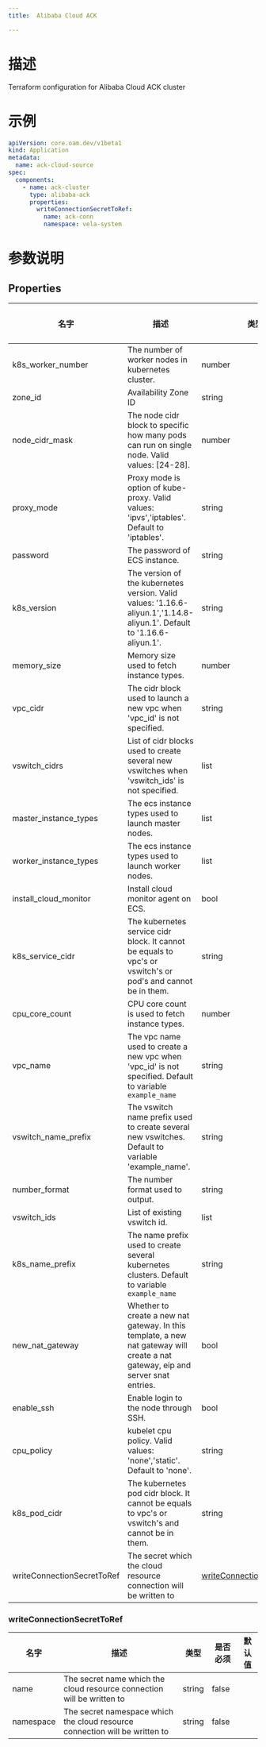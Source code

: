 ```yaml
---
title:  Alibaba Cloud ACK

---
```


# 描述

Terraform configuration for Alibaba Cloud ACK cluster

# 示例

```yaml
apiVersion: core.oam.dev/v1beta1
kind: Application
metadata:
  name: ack-cloud-source
spec:
  components:
    - name: ack-cluster
      type: alibaba-ack
      properties:
        writeConnectionSecretToRef:
          name: ack-conn
          namespace: vela-system

```

# 参数说明


## Properties

名字 | 描述 | 类型 | 是否必须 | 默认值
------------ | ------------- | ------------- | ------------- | ------------- 
k8s_worker_number | The number of worker nodes in kubernetes cluster. | number | false |
zone_id | Availability Zone ID | string | false |
node_cidr_mask | The node cidr block to specific how many pods can run on single node. Valid values: [24-28]. | number | false |
proxy_mode | Proxy mode is option of kube-proxy. Valid values: 'ipvs','iptables'. Default to 'iptables'. | string | false |
password | The password of ECS instance. | string | false |
k8s_version | The version of the kubernetes version.  Valid values: '1.16.6-aliyun.1','1.14.8-aliyun.1'. Default to '1.16.6-aliyun.1'. | string | false |
memory_size | Memory size used to fetch instance types. | number | false |
vpc_cidr | The cidr block used to launch a new vpc when 'vpc_id' is not specified. | string | false |
vswitch_cidrs | List of cidr blocks used to create several new vswitches when 'vswitch_ids' is not specified. | list | false |
master_instance_types | The ecs instance types used to launch master nodes. | list | false |
worker_instance_types | The ecs instance types used to launch worker nodes. | list | false |
install_cloud_monitor | Install cloud monitor agent on ECS. | bool | false |
k8s_service_cidr | The kubernetes service cidr block. It cannot be equals to vpc's or vswitch's or pod's and cannot be in them. | string | false |
cpu_core_count | CPU core count is used to fetch instance types. | number | false |
vpc_name | The vpc name used to create a new vpc when 'vpc_id' is not specified. Default to variable `example_name` | string | false |
vswitch_name_prefix | The vswitch name prefix used to create several new vswitches. Default to variable 'example_name'. | string | false |
number_format | The number format used to output. | string | false |
vswitch_ids | List of existing vswitch id. | list | false |
k8s_name_prefix | The name prefix used to create several kubernetes clusters. Default to variable `example_name` | string | false |
new_nat_gateway | Whether to create a new nat gateway. In this template, a new nat gateway will create a nat gateway, eip and server snat entries. | bool | false |
enable_ssh | Enable login to the node through SSH. | bool | false |
cpu_policy | kubelet cpu policy. Valid values: 'none','static'. Default to 'none'. | string | false |
k8s_pod_cidr | The kubernetes pod cidr block. It cannot be equals to vpc's or vswitch's and cannot be in them. | string | false |
writeConnectionSecretToRef | The secret which the cloud resource connection will be written to | [writeConnectionSecretToRef](#writeConnectionSecretToRef) | false |


### writeConnectionSecretToRef

名字 | 描述 | 类型 | 是否必须 | 默认值
------------ | ------------- | ------------- | ------------- | ------------- 
name | The secret name which the cloud resource connection will be written to | string | false |
namespace | The secret namespace which the cloud resource connection will be written to | string | false |  
